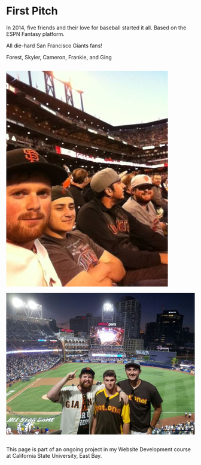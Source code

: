 <main>

# First Pitch

<p>In 2014, five friends and their love for baseball started it all. Based on the ESPN Fantasy platform.</p>

<P>All die-hard San Francisco Giants fans!</P>

<p>Forest, Skyler, Cameron, Frankie, and Ging</p>

<div class="" style="max-width: 100%;max-height: 100%;display: inline-block;">

![Core Four](images/GSFB-2.jpg)

![2016 All-Star Game](images/GSFB-3.jpg)

</div>

<p>This page is part of an ongoing project in my Website Development course at California State University, East Bay.</p>

</main>